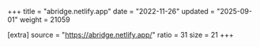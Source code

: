 +++
title = "abridge.netlify.app"
date = "2022-11-26"
updated = "2025-09-01"
weight = 21059

[extra]
source = "https://abridge.netlify.app/"
ratio = 31
size = 21
+++

